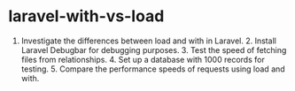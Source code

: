 # laravel-with-vs-load
  1.	Investigate the differences between load and with in Laravel.
	2.	Install Laravel Debugbar for debugging purposes.
	3.	Test the speed of fetching files from relationships.
	4.	Set up a database with 1000 records for testing.
	5.	Compare the performance speeds of requests using load and with.
